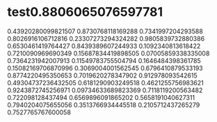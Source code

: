 # test0.8806065076597781
0.43920280099821507
0.8730768118169288
0.7341997204293588
0.8026916106712816
0.23307273294324282
0.9805839732880386
0.6530461419764427
0.8439389607244933
0.1092340813618422
0.7210090969690349
0.15687834419898505
0.07005859338335008
0.7364231942007913
0.11549783755504794
0.1646484398361785
0.15082169706870996
0.3069004001562545
0.6796410879533193
0.8774220495350653
0.7019620278347902
0.912978093542615
0.49304737236432505
0.6181290903249518
0.4621255756983621
0.9243872745256971
0.09734633689823369
0.7118119200563482
0.722098128437494
0.6569896091865202
0.5658191040627311
0.7940204075655056
0.3513766934445518
0.2105712437265279
0.7527765767600058
